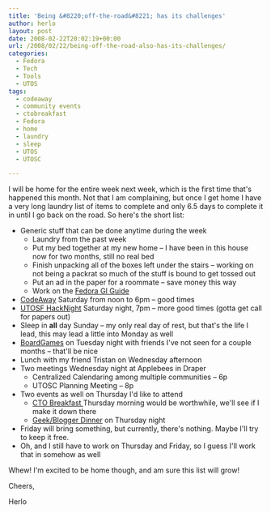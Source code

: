 ```yaml
---
title: 'Being &#8220;off-the-road&#8221; has its challenges'
author: herlo
layout: post
date: 2008-02-22T20:02:19+00:00
url: /2008/02/22/being-off-the-road-also-has-its-challenges/
categories:
  - Fedora
  - Tech
  - Tools
  - UTOS
tags:
  - codeaway
  - community events
  - ctobreakfast
  - Fedora
  - home
  - laundry
  - sleep
  - UTOS
  - UTOSC

---
```

I will be home for the entire week next week, which is the first time that's happened this month. Not that I am complaining, but once I get home I have a very long laundry list of items to complete and only 6.5 days to complete it in until I go back on the road. So here's the short list:

  * Generic stuff that can be done anytime during the week 
      * Laundry from the past week
      * Put my bed together at my new home – I have been in this house now for two months, still no real bed
      * Finish unpacking all of the boxes left under the stairs – working on not being a packrat so much of the stuff is bound to get tossed out
      * Put an ad in the paper for a roommate – save money this way
      * Work on the <a href="http://fedoraproject.org/wiki/Docs/Drafts/GetInvolvedGuide" target="_blank">Fedora GI Guide</a>
  * <a href="http://voxpopdesign.com/wordpress/?p=117" target="_blank">CodeAway</a> Saturday from noon to 6pm – good times
  * <a href="http://www.utos.org/2008/02/22/utosf-hacknight-refactor-conman/" target="_blank">UTOSF HackNight</a> Saturday night, 7pm – more good times (gotta get call for papers out)
  * Sleep in **all** day Sunday – my only real day of rest, but that's the life I lead, this may lead a little into Monday as well
  * <a href="http://gamesutah.org" target="_blank">BoardGames</a> on Tuesday night with friends I've not seen for a couple months – that'll be nice
  * Lunch with my friend Tristan on Wednesday afternoon
  * Two meetings Wednesday night at Applebees in Draper 
      * Centralized Calendaring among multiple communities – 6p
      * UTOSC Planning Meeting – 8p
  * Two events as well on Thursday I'd like to attend 
      * <a href="http://www.windley.com/cto_forum" target="_blank">CTO Breakfast </a>Thursday morning would be worthwhile, we'll see if I make it down there
      * <a href="http://voxpopdesign.com/wordpress/?p=116" target="_blank">Geek/Blogger Dinner</a> on Thursday night
  * Friday will bring something, but currently, there's nothing. Maybe I'll try to keep it free.
  * Oh, and I still have to work on Thursday and Friday, so I guess I'll work that in somehow as well

Whew! I'm excited to be home though, and am sure this list will grow!

Cheers,

Herlo